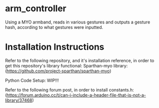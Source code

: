 # arm_controller
Using a MYO armband, reads in various gestures and outputs a gesture hash, according to what gestures were inputted.
# Installation Instructions
Refer to the following repository, and it's installation reference, in order to get this repository's library functional:
Sparthan-myo library: (https://github.com/project-sparthan/sparthan-myo)

Python Code Setup: WIP!!!

Refer to the following forum post, in order to install constants.h: (https://forum.arduino.cc/t/can-i-include-a-header-file-that-is-not-a-library/37468)
